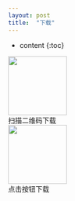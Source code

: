 ```yaml
---
layout: post
title:  "下载"
---
```


* content
{:toc}


<img src="https://github.com/aaron0104/ipatest/raw/master/qrcode123.png" height="120" width="120" style="cursor:zoom-in">
<div class="xiazai_l_mes"><span>扫描二维码下载</span></div>
<a style="text-align:center" href="itms-services:///?action=download-manifest&url=https://github.com/aaron0104/ipatest/raw/master/manifest123.plist"><img src="http://pcdd009.com/imgs_wap/img_xiazai_anniu.png" height="120" width="120"></a>
<div class="xiazai_l_mes"><span>点击按钮下载</span></div>


   
